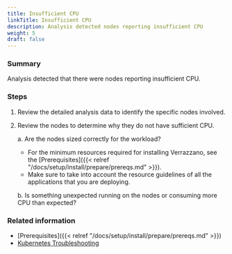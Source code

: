 ```yaml
---
title: Insufficient CPU
linkTitle: Insufficient CPU
description: Analysis detected nodes reporting insufficient CPU
weight: 5
draft: false
---
```


### Summary
Analysis detected that there were nodes reporting insufficient CPU.

### Steps
1. Review the detailed analysis data to identify the specific nodes involved.

2. Review the nodes to determine why they do not have sufficient CPU.

   a. Are the nodes sized correctly for the workload?
      - For the minimum resources required for installing Verrazzano, see the [Prerequisites]({{< relref "/docs/setup/install/prepare/prereqs.md" >}}).
      - Make sure to take into account the resource guidelines of all the applications that you are deploying.

   b. Is something unexpected running on the nodes or consuming more CPU than expected?

### Related information
* [Prerequisites]({{< relref "/docs/setup/install/prepare/prereqs.md" >}})
* [Kubernetes Troubleshooting](https://kubernetes.io/docs/tasks/debug/)

